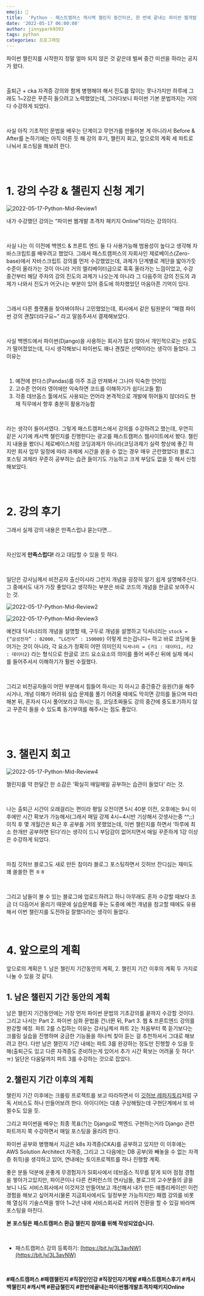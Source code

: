 ```yaml
---
emoji: 🐍
title:  'Python - 패스트캠퍼스 캐시백 챌린지 중간미션, 한 번에 끝내는 파이썬 웹개발 초격차 패키지 Online 강의 후기'
date: '2022-05-17 06:00:00'
author: jinnypark9393
tags: python
categories: 프로그래밍
---
```


파이썬 챌린지를 시작한지 정말 얼마 되지 않은 것 같은데 벌써 중간 미션을 하라는 공지가 왔다.

<br/>

출퇴근 + cka 자격증 강의와 함께 병행해야 해서 진도를 많이는 못나가지만 하루에 그래도 1~2강은 꾸준히 들으려고 노력했었는데, 그러다보니 파이썬 기본 문법까지는 거의 다 수강하게 되었다.

<br/>

사실 아직 기초적인 문법을 배우는 단계이고 무언가를 만들어본 게 아니라서 Before & After를 논하기에는 아직 이른 듯 해 강의 후기, 챌린지 회고, 앞으로의 계획 세 파트로 나눠서 포스팅을 해보려 한다.

<br/><br/>

# 1. 강의 수강 & 챌린지 신청 계기

![2022-05-17-Python-Mid-Review1](/assets/images/2022-05-17-Python-Mid-Review/2022-05-17-Python-Mid-Review1.jpg)

내가 수강했던 강의는 “파이썬 웹개발 초격차 패키지 Online”이라는 강의이다.

<br/>

사실 나는 이 이전에 백엔드 & 프론트 엔드 둘 다 사용가능해 범용성이 높다고 생각해 자바스크립트를 배우려고 했었다. 그래서 패스트캠퍼스의 자회사인 제로베이스(Zero-base)에서 자바스크립트 강의를 먼저 수강했었는데, 과제가 단계별로 계단을 밟아가듯 수준이 올라가는 것이 아니라 거의 엘리베이터급으로 훅훅 올라가는 느낌이었고, 수강 중간부터 해당 주차의 강의 진도의 과제가 나오는게 아니라 그 다음주의 강의 진도의 과제가 나와서 진도가 어긋나는 부분이 있어 중도에 하차했었던 마음아픈 기억이 있다.

<br/>

그래서 다른 플랫폼을 찾아봐야하나 고민했었는데, 회사에서 같은 팀원분이 “패캠 파이썬 강의 괜찮더라구요~” 라고 말씀주셔서 결제해보았다.

<br/>

사실 백엔드에서 파이썬(Django)을 사용하는 회사가 많지 않아서 개인적으로는 선호도가 떨어졌었는데, 다시 생각해보니 파이썬도 꽤나 괜찮은 선택이라는 생각이 들었다. 그 이유는

<br/>

1. 예전에 판다스(Pandas)를 아주 조금 만져봐서 그나마 익숙한 언어임
2. 고수준 언어라 영어에만 익숙하면 코드를 이해하기가 쉽다(고들 함)
3. 각종 데브옵스 툴에서도 사용되는 언어라 본격적으로 개발에 뛰어들지 않더라도 현재 직무에서 향후 충분히 활용가능함

<br/>

라는 생각이 들어서였다. 그렇게 패스트캠퍼스에서 강의를 수강하려고 했는데, 우연히 같은 시기에 캐시백 챌린지를 진행한다는 광고를 패스트캠퍼스 웹사이트에서 봤다. 챌린지 내용을 봤더니 제로베이스처럼 코딩과제가 아니라(코딩과제가 실력 향상에 좋긴 하지만 회사 업무 일정에 따라 과제에 시간을 쏟을 수 없는 경우 매우 곤란했었다) 블로그 포스팅 과제라 꾸준히 공부하는 습관 들이기도 가능하고 크게 부담도 없을 듯 해서 신청해보았다.

<br/><br/>

# 2. 강의 후기

그래서 실제 강의 내용은 만족스럽냐 묻는다면…

<br/>

자신있게 **만족스럽다!** 라고 대답할 수 있을 듯 하다. 

<br/>

일단은 강사님께서 비전공자 출신이시라 그런지 개념을 굉장히 알기 쉽게 설명해주신다. 그 중에서도 내가 가장 좋았다고 생각하는 부분은 바로 코드의 개념을 한글로 보여주시는 것.

![2022-05-17-Python-Mid-Review2](/assets/images/2022-05-17-Python-Mid-Review/2022-05-17-Python-Mid-Review2.jpg)

![2022-05-17-Python-Mid-Review3](/assets/images/2022-05-17-Python-Mid-Review/2022-05-17-Python-Mid-Review3.jpg)

예컨대 딕셔너리의 개념을 설명할 때, 구두로 개념을 설명하고 딕셔너리는 `stock = {“삼성전자” : 82000, “LG전자” : 150000}` 이렇게 쓰는겁니다~ 하고 바로 코딩에 들어가는 것이 아니라, 각 요소가 정확히 어떤 의미인지 `딕셔너리 = {키1 : 데이터1, 키2 : 데이터2}` 라는 형식으로 한글로 코드 요소요소의 의미를 풀어 써주신 뒤에 실제 예시를 들어주셔서 이해하기가 훨씬 수월했다. 

<br/>

그리고 비전공자들이 어떤 부분에서 힘들어 하시는 지 아시고 중간중간 응원(?)을 해주시거나, 개념 이해가 어려워 실습 문제를 풀기 어려울 때에도 막히면 강의를 들으며 따라해본 뒤, 혼자서 다시 풀어보라고 하시는 등, 코딩초짜들도 강의 중간에 중도포기하지 않고 꾸준히 들을 수 있도록 동기부여를 해주시는 점도 좋았다.

<br/><br/>

# 3. 챌린지 회고

![2022-05-17-Python-Mid-Review4](/assets/images/2022-05-17-Python-Mid-Review/2022-05-17-Python-Mid-Review4.png)

챌린지를 약 한달간 한 소감은 ‘확실히 매일매일 공부하는 습관이 들었다’ 라는 것.

<br/>

나는 출퇴근 시간이 오래걸리는 편이라 평일 오전이면 5시 40분 이전, 오후에는 9시 이후에만 시간 확보가 가능해서(그래서 매일 강제 4시~4시반 기상해서 갓생사는중 ^^;;) 이직 후 몇 개월간은 퇴근 후 공부를 거의 못했었는데, 이번 챌린지를 하면서 ‘하루에 최소 한개만 공부하면 된다’라는 생각이 드니 부담감이 없어지면서 매일 꾸준하게 1강 이상은 수강하게 되었다.

<br/>

마침 깃허브 블로그도 새로 만든 참이라 블로그 포스팅하면서 깃허브 잔디심는 재미도 꽤 쏠쏠한 편 ㅎㅎ

<br/>

그리고 남들이 볼 수 있는 블로그에 업로드하려고 하니 아무래도 혼자 수강할 때보다 조금 더 다듬어서 올리기 때문에 실습문제를 푸는 도중에 예전 개념을 참고할 때에도 유용해서 이번 챌린지를 도전하길 잘했다라는 생각이 들었다.

<br/>

# 4. 앞으로의 계획

앞으로의 계획은 1. 남은 챌린지 기간동안의 계획, 2. 챌린지 기간 이후의 계획 두 가지로 나눌 수 있을 것 같다.

## 1. 남은 챌린지 기간 동안의 계획

남은 챌린지 기간동안에는 가장 먼저 파이썬 문법의 기초강의를 끝까지 수강할 것이다. 그리고 나서는 Part 2. 파이썬 심화 문법을 건너뛴 뒤, Part 3. 웹 & 프론트엔드 강의를 완강할 예정. 파트 2를 스킵하는 이유는 강사님께서 파트 2는 처음부터 쭉 듣기보다는 크롤링 실습을 진행하며 궁금한 기능들을 하나씩 찾아 듣는 걸 추천하셔서 그대로 해보려고 한다. 다만 남은 챌린지 기간 내에는 파트 3를 완강하는 정도만 진행할 수 있을 듯 해(출퇴근도 있고 다른 자격증도 준비하는게 있어서 추가 시간 확보는 어려울 듯 하다^.ㅠ) 일단은 다음달까지 파트 3를 수강하는 것으로 잡았다.

## 2.챌린지 기간 이후의 계획

챌린지 기간 이후에는 크롤링 프로젝트를 보고 따라하면서 이 [깃허브 레파지토리](http://github.com/brave-people/Dev-Event)처럼 구독 서비스도 하나 만들어보려 한다. 아이디어는 대충 구상해뒀는데 구현단계에서 또 바뀔수도 있을 듯.

그리고 파이썬을 배우는 최종 목표(?)는 Django로 백엔드 구현하는거라 Django 관련 파트까지 쭉 수강하면서 매일 포스팅을 올리려 한다.

파이썬 공부와 병행해서 지금은 k8s 자격증(CKA)를 공부하고 있지만 이 이후에는 AWS Solution Architect 자격증, 그리고 그 다음에는 DB 공부(와 빼놓을 수 없는 자격증 취득)을 생각하고 있어, 연내에는 토이프로젝트를 하나 진행할 계획.

좋은 분들 덕분에 운좋게 무경험자가 SI회사에서 데브옵스 직무를 맡게 되어 점점 경험을 쌓아가고있지만, 파이콘이나 다른 컨퍼런스의 연사님들, 블로그의 고수분들의 글을 보니 나도 서비스회사에서 이것저것 만들어보고 개선해서 내가 만든 애플리케이션! 이런 경험을 해보고 싶어져서(물론 지금회사에서도 일정부분 가능하지만) 패캠 강의를 비롯해 열심히 기술스택을 쌓아 1~2년 내에 서비스회사로 커리어 전환을 할 수 있길 바라며 포스팅을 마친다.

**본 포스팅은 패스트캠퍼스 환급 챌린지 참여를 위해 작성되었습니다.**

<br/>

- 패스트캠퍼스 강의 등록하기: [https://bit.ly/3L3avNW](https://bit.ly/3L3avNW)

<br/>

**#패스트캠퍼스 #패캠챌린지 #직장인인강 #직장인자기계발 #패스트캠퍼스후기 #캐시백챌린지 #캐시백 #환급챌린지 #한번에끝내는파이썬웹개발초격차패키지Online**